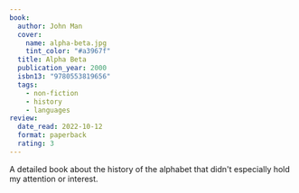 ```yaml
---
book:
  author: John Man
  cover:
    name: alpha-beta.jpg
    tint_color: "#a3967f"
  title: Alpha Beta
  publication_year: 2000
  isbn13: "9780553819656"
  tags:
    - non-fiction
    - history
    - languages
review:
  date_read: 2022-10-12
  format: paperback
  rating: 3
---
```


A detailed book about the history of the alphabet that didn't especially hold my attention or interest.